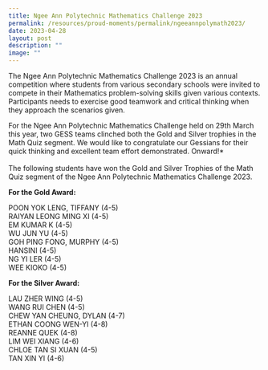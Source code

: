 ```yaml
---
title: Ngee Ann Polytechnic Mathematics Challenge 2023
permalink: /resources/proud-moments/permalink/ngeeannpolymath2023/
date: 2023-04-28
layout: post
description: ""
image: ""
---
```


The Ngee Ann Polytechnic Mathematics Challenge 2023 is an annual competition where students from various secondary schools were invited to compete in their Mathematics problem-solving skills given various contexts. Participants needs to exercise good teamwork and critical thinking when they approach the scenarios given.

For the Ngee Ann Polytechnic Mathematics Challenge held on 29th March this year, two GESS teams clinched both the Gold and Silver trophies in the Math Quiz segment. We would like to congratulate our Gessians for their quick thinking and excellent team effort demonstrated. Onward!*
<br><br>
The following students have won the Gold and Silver Trophies of the Math Quiz segment of the Ngee Ann Polytechnic Mathematics Challenge 2023.

**For the Gold Award:**

POON YOK LENG, TIFFANY (4-5)<br>
RAIYAN LEONG MING XI (4-5)<br>
EM KUMAR K (4-5)<br>
WU JUN YU (4-5)<br>
GOH PING FONG, MURPHY (4-5)<br>
HANSINI (4-5)<br>
NG YI LER (4-5)<br>
WEE KIOKO (4-5)<br>

**For the Silver Award:**

LAU ZHER WING (4-5)<br>
WANG RUI CHEN (4-5)<br>
CHEW YAN CHEUNG, DYLAN (4-7)<br>
ETHAN COONG WEN-YI (4-8)<br>
REANNE QUEK (4-8)<br>
LIM WEI XIANG (4-6)<br>
CHLOE TAN SI XUAN (4-5)<br>
TAN XIN YI (4-6)<br>
